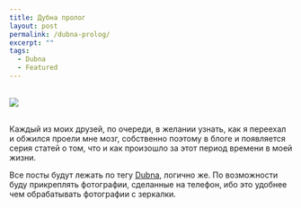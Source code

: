```yaml
---
title: Дубна пролог
layout: post
permalink: /dubna-prolog/
excerpt: ""
tags:
  - Dubna
  - Featured
---
```

<br>
<img src="https://farm1.staticflickr.com/695/21628070636_22a009d1f0_o.jpg">
<br>
<br>

Каждый из моих друзей, по очереди, в желании узнать, как я переехал и обжился проели мне мозг, собственно поэтому в блоге и появляется серия статей о том, что и как произошло за этот период времени в моей жизни.

Все посты будут лежать по тегу <a href="http://doam.ru/tag/dubna/" target="_blank">Dubna</a>, логично же. По возможности буду прикреплять фотографии, сделанные на телефон, ибо это удобнее чем обрабатывать фотографии с зеркалки.
